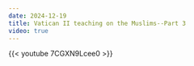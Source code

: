 ```yaml
---
date: 2024-12-19
title: Vatican II teaching on the Muslims--Part 3
video: true
---
```



{{< youtube 7CGXN9Lcee0 >}}
